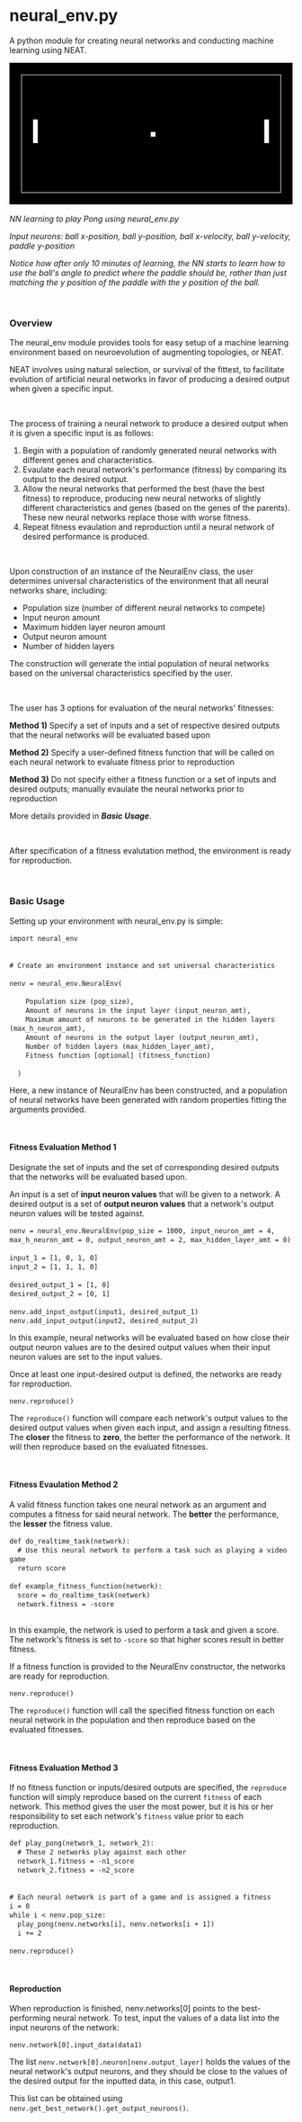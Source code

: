 # neural_env.py
A python module for creating neural networks and conducting machine learning using NEAT.

![](Pong/Pong.gif)

*NN learning to play Pong using neural_env.py*

*Input neurons: ball x-position, ball y-position, ball x-velocity, ball y-velocity, paddle y-position*

*Notice how after only 10 minutes of learning, the NN starts to learn how to use the ball's angle to predict where the paddle should be, rather than just matching the y position of the paddle with the y position of the ball.*

<br>

### Overview

The neural_env module provides tools for easy setup of a machine learning environment based on neuroevolution of augmenting topologies, or NEAT.

NEAT involves using natural selection, or survival of the fittest, to facilitate evolution of artificial neural networks in favor of producing a desired output when given a specific input.

<br>

The process of training a neural network to produce a desired output when it is given a specific input is as follows:
1) Begin with a population of randomly generated neural networks with different genes and characteristics.
2) Evaulate each neural network's performance (fitness) by comparing its output to the desired output.
3) Allow the neural networks that performed the best (have the best fitness) to reproduce, producing new neural networks of slightly different characteristics and genes (based on the genes of the parents). These new neural networks replace those with worse fitness.
4) Repeat fitness evaulation and reproduction until a neural network of desired performance is produced.

<br>

Upon construction of an instance of the NeuralEnv class, the user determines universal characteristics of the environment that all neural networks share, including:
- Population size (number of different neural networks to compete)
- Input neuron amount
- Maximum hidden layer neuron amount
- Output neuron amount
- Number of hidden layers

The construction will generate the intial population of neural networks based on the universal characteristics specified by the user.

<br>

The user has 3 options for evaluation of the neural networks' fitnesses:

**Method 1)** Specify a set of inputs and a set of respective desired outputs that the neural networks will be evaluated based upon

**Method 2)** Specify a user-defined fitness function that will be called on each neural network to evaluate fitness prior to reproduction

**Method 3)** Do not specify either a fitness function or a set of inputs and desired outputs; manually evaulate the neural networks prior to reproduction

More details provided in ***Basic Usage***.

<br>

After specification of a fitness evalutation method, the environment is ready for reproduction.

<br>

### Basic Usage

Setting up your environment with neural_env.py is simple:

```
import neural_env


# Create an environment instance and set universal characteristics

nenv = neural_env.NeuralEnv(
  
    Population size (pop_size),
    Amount of neurons in the input layer (input_neuron_amt),
    Maximum amount of neurons to be generated in the hidden layers (max_h_neuron_amt),
    Amount of neurons in the output layer (output_neuron_amt),
    Number of hidden layers (max_hidden_layer_amt),
    Fitness function [optional] (fitness_function)
    
  )
  ```
  
Here, a new instance of NeuralEnv has been constructed, and a population of neural networks have been generated with random properties fitting the arguments provided.

<br>

#### Fitness Evaluation Method 1

Designate the set of inputs and the set of corresponding desired outputs that the networks will be evaluated based upon.

An input is a set of **input neuron values** that will be given to a network.
A desired output is a set of **output neuron values** that a network's output neuron values will be tested against.

```
nenv = neural_env.NeuralEnv(pop_size = 1000, input_neuron_amt = 4, max_h_neuron_amt = 0, output_neuron_amt = 2, max_hidden_layer_amt = 0)

input_1 = [1, 0, 1, 0]
input_2 = [1, 1, 1, 0]

desired_output_1 = [1, 0]
desired_output_2 = [0, 1]

nenv.add_input_output(input1, desired_output_1)
nenv.add_input_output(input2, desired_output_2)
```
In this example, neural networks will be evaluated based on how close their output neuron values are to the desired output values when their input neuron values are set to the input values.

Once at least one input-desired output is defined, the networks are ready for reproduction.

```
nenv.reproduce()
```

The `reproduce()` function will compare each network's output values to the desired output values when given each input, and assign a resulting fitness. The **closer** the fitness to **zero**, the better the performance of the network. It will then reproduce based on the evaluated fitnesses.

<br>

#### Fitness Evaulation Method 2

A valid fitness function takes one neural network as an argument and computes a fitness for said neural network. The **better** the performance, the **lesser** the fitness value.

```
def do_realtime_task(network):
  # Use this neural network to perform a task such as playing a video game
  return score

def example_fitness_function(network):
  score = do_realtime_task(network)
  network.fitness = -score
  
```
In this example, the network is used to perform a task and given a score. The network's fitness is set to `-score` so that higher scores result in better fitness.

If a fitness function is provided to the NeuralEnv constructor, the networks are ready for reproduction.

```
nenv.reproduce()
```

The `reproduce()` function will call the specified fitness function on each neural network in the population and then reproduce based on the evaluated fitnesses.

<br>

#### Fitness Evaluation Method 3

If no fitness function or inputs/desired outputs are specified, the `reproduce` function will simply reproduce based on the current `fitness` of each network. This method gives the user the most power, but it is his or her responsibility to set each network's `fitness` value prior to each reproduction.

```
def play_pong(network_1, network_2):
  # These 2 networks play against each other
  network_1.fitness = -n1_score
  network_2.fitness = -n2_score
  
 
# Each neural network is part of a game and is assigned a fitness
i = 0
while i < nenv.pop_size:
  play_pong(nenv.networks[i], nenv.networks[i + 1])
  i += 2

nenv.reproduce()

```

<br>

#### Reproduction

When reproduction is finished, nenv.networks[0] points to the best-performing neural network. To test, input the values of a data list into the input neurons of the network:

```
nenv.network[0].input_data(data1)
```

The list `nenv.network[0].neuron[nenv.output_layer]` holds the values of the neural network's output neurons, and they should be close to the values of the desired output for the inputted data, in this case, output1.
  
This list can be obtained using `nenv.get_best_network().get_output_neurons()`.
